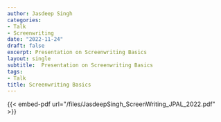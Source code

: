 ```yaml
---
author: Jasdeep Singh
categories:
- Talk
- Screenwriting
date: "2022-11-24"
draft: false
excerpt: Presentation on Screenwriting Basics
layout: single
subtitle:  Presentation on Screenwriting Basics
tags:
- Talk
title: Screenwriting Basics
---
```


{{< embed-pdf url="/files/JasdeepSingh_ScreenWriting_JPAL_2022.pdf" >}}

